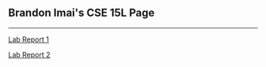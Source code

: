 ## Brandon Imai's CSE 15L Page
___
[Lab Report 1](https://bimai25.github.io/cse15l-lab-reports/lab-report-1-week-2.html)

[Lab Report 2](https://bimai25.github.io/cse15l-lab-reports/lab-report2-week-4.html)


